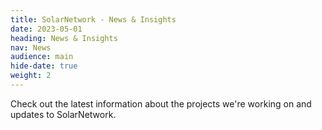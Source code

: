 ```yaml
---
title: SolarNetwork - News & Insights
date: 2023-05-01
heading: News & Insights
nav: News
audience: main
hide-date: true
weight: 2
---
```

Check out the latest information about the projects we're working on and updates to SolarNetwork.
